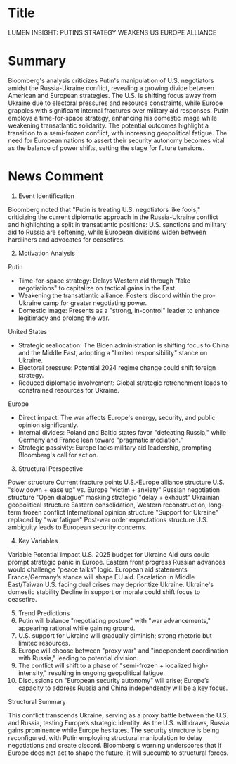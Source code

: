 # Title
LUMEN INSIGHT: PUTINS STRATEGY WEAKENS US EUROPE ALLIANCE

# Summary
Bloomberg's analysis criticizes Putin's manipulation of U.S. negotiators amidst the Russia-Ukraine conflict, revealing a growing divide between American and European strategies. The U.S. is shifting focus away from Ukraine due to electoral pressures and resource constraints, while Europe grapples with significant internal fractures over military aid responses. Putin employs a time-for-space strategy, enhancing his domestic image while weakening transatlantic solidarity. The potential outcomes highlight a transition to a semi-frozen conflict, with increasing geopolitical fatigue. The need for European nations to assert their security autonomy becomes vital as the balance of power shifts, setting the stage for future tensions.

# News Comment
1. Event Identification

Bloomberg noted that "Putin is treating U.S. negotiators like fools," criticizing the current diplomatic approach in the Russia-Ukraine conflict and highlighting a split in transatlantic positions: U.S. sanctions and military aid to Russia are softening, while European divisions widen between hardliners and advocates for ceasefires.

2. Motivation Analysis

Putin
- Time-for-space strategy: Delays Western aid through "fake negotiations" to capitalize on tactical gains in the East.
- Weakening the transatlantic alliance: Fosters discord within the pro-Ukraine camp for greater negotiating power.
- Domestic image: Presents as a "strong, in-control" leader to enhance legitimacy and prolong the war.

United States
- Strategic reallocation: The Biden administration is shifting focus to China and the Middle East, adopting a "limited responsibility" stance on Ukraine.
- Electoral pressure: Potential 2024 regime change could shift foreign strategy.
- Reduced diplomatic involvement: Global strategic retrenchment leads to constrained resources for Ukraine.

Europe
- Direct impact: The war affects Europe's energy, security, and public opinion significantly.
- Internal divides: Poland and Baltic states favor "defeating Russia," while Germany and France lean toward "pragmatic mediation."
- Strategic passivity: Europe lacks military aid leadership, prompting Bloomberg's call for action.

3. Structural Perspective

Power structure   Current fracture points
U.S.-Europe alliance structure   U.S. "slow down + ease up" vs. Europe "victim + anxiety"
Russian negotiation structure	    "Open dialogue" masking strategic "delay + exhaust"
Ukrainian geopolitical structure	    Eastern consolidation, Western reconstruction, long-term frozen conflict
International opinion structure	    "Support for Ukraine" replaced by "war fatigue"
Post-war order expectations structure	U.S. ambiguity leads to European security concerns.

4. Key Variables

Variable	                                  Potential Impact
U.S. 2025 budget for Ukraine	      Aid cuts could prompt strategic panic in Europe.
Eastern front progress 	              Russian advances would challenge "peace talks" logic.
European aid statements	              France/Germany’s stance will shape EU aid.
Escalation in Middle East/Taiwan  U.S. facing dual crises may deprioritize Ukraine.
Ukraine's domestic stability	          Decline in support or morale could shift focus to ceasefire.

5. Trend Predictions
1. Putin will balance "negotiating posture" with "war advancements," appearing rational while gaining ground.
2. U.S. support for Ukraine will gradually diminish; strong rhetoric but limited resources.
3. Europe will choose between "proxy war" and "independent coordination with Russia," leading to potential division.
4. The conflict will shift to a phase of "semi-frozen + localized high-intensity," resulting in ongoing geopolitical fatigue.
5. Discussions on "European security autonomy" will arise; Europe’s capacity to address Russia and China independently will be a key focus.

Structural Summary

This conflict transcends Ukraine, serving as a proxy battle between the U.S. and Russia, testing Europe’s strategic identity. As the U.S. withdraws, Russia gains prominence while Europe hesitates. The security structure is being reconfigured, with Putin employing structural manipulation to delay negotiations and create discord. Bloomberg's warning underscores that if Europe does not act to shape the future, it will succumb to structural forces.
